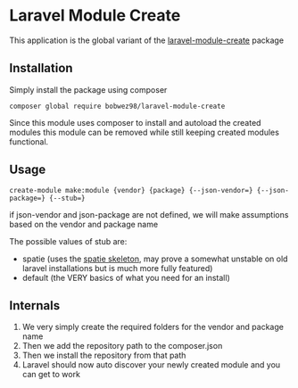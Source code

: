 # Laravel Module Create

This application is the global variant of the [laravel-module-create](https://github.com/indykoning/laravel-module-create) package

## Installation

Simply install the package using composer

`composer global require bobwez98/laravel-module-create`

Since this module uses composer to install and autoload the created modules this module can be removed while still keeping created modules functional.

## Usage

`create-module make:module {vendor} {package} {--json-vendor=} {--json-package=} {--stub=}`

if json-vendor and json-package are not defined, we will make assumptions based on the vendor and package name

The possible values of stub are: 
 - spatie (uses the [spatie skeleton](https://github.com/spatie/package-skeleton-laravel), may prove a somewhat unstable on old laravel installations but is much more fully featured)
 - default (the VERY basics of what you need for an install)

## Internals

1. We very simply create the required folders for the vendor and package name
2. Then we add the repository path to the composer.json
3. Then we install the repository from that path
4. Laravel should now auto discover your newly created module and you can get to work
